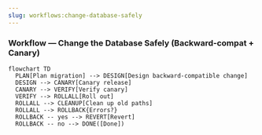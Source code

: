 ```yaml
---
slug: workflows:change-database-safely
---
```


### Workflow — Change the Database Safely (Backward‑compat + Canary)

```mermaid
flowchart TD
  PLAN[Plan migration] --> DESIGN[Design backward‑compatible change]
  DESIGN --> CANARY[Canary release]
  CANARY --> VERIFY[Verify canary]
  VERIFY --> ROLLALL[Roll out]
  ROLLALL --> CLEANUP[Clean up old paths]
  ROLLALL --> ROLLBACK{Errors?}
  ROLLBACK -- yes --> REVERT[Revert]
  ROLLBACK -- no --> DONE([Done])
```

